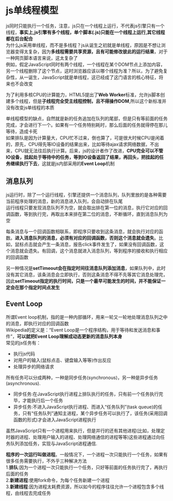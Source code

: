 # js单线程模型
js同时只能执行一个任务，注意，js只在一个线程上运行，不代表js引擎只有一个线程，**事实上,js引擎有多个线程，单个脚本(.js)只能在一个线程上运行,其它线程都在后台配合**  
为什么js采用单线程，而不是多线程？js从诞生之初就是单线程，原因是不想让浏览器变得太复杂，因为**多线程需要共享资源，且有可能修改彼此的运行结果**，对于一种网页脚本语言来说，这太复杂了  
例如，假定JavaScript同时有两个线程，一个线程在某个DOM节点上添加内容，另一个线程删除了这个节点，这时浏览器应该以哪个线程为准？所以，为了避免复杂性，从一诞生，JavaScript就是单线程，这已经成了这门语言的核心特征，将来也不会改变

为了利用多核CPU的计算能力，HTML5提出了**Web Worker**标准，允许js脚本创建多个线程，但是**子线程完全受主线程控制，且不得操作DOM**,所以这个新标准并没有改变js单线程的本质

单线程模型的缺点，自然就是新的任务追加在队列的尾部，但是只有等前面的任务完成，才会进行下一个。如果有一个任务特别耗时，那么后面的任务就得停在那儿等待，造成卡死  
如果排队是因为计算量大，CPU忙不过来，倒也算了，可是很大时候CPU是闲着的，原先，CPU得先等IO设备的结果出来，比如等待ajax请求网络数据，不出来，CPU就无法往后执行计算。后来，js的设计者作了改进，**CPU完全可以不管IO设备，挂起处于等待中的任务，等到IO设备返回了结果，再回头，把挂起的任务继续执行下去**，这就是js内部采用的**Event Loop**机制
## 消息队列
js运行时，除了一个运行线程，引擎还提供一个消息队列，队列里放的是各种需要当前程序处理的消息，新的消息进入队列，会自动排在队尾  
运行线程只要发现消息队列不为空，就会取出排在第一位的消息，执行它对应的回调函数，等到执行完，再取出本来排在第二位的消息，不断循环，直到消息队列为空  

每条消息与一个回调函数相联系，即程序只要收到这条消息，就会执行对应的函数。**进入消息队列的消息，必须有对应的回调函数，否则这个消息就会遗失**。比如，鼠标点击就会产生一条消息，报告click事件发生了，如果没有回调函数，这个消息就会遗失。有回调，这个消息就进入消息队列，等到程序的接收和执行相应的回调函数  

另一种情况是**setTimeout会在指定时间往消息队列添加消息**，如果队列中，此时没有其它消息，该条消息会立即执行，否则这条消息不得不先等其它消息处理完，因此**setTimeout指定的执行时间，只是一个最早可能发生的时间，并不能保证一定会在那个指定时间点发生**
## Event Loop
所谓Event loop机制，指的是一种内部循环，用来一轮又一轮地处理消息队列之中的消息，即执行对应的回调函数  
Wikipedia的定义是：“Event Loop是一个程序结构，用于等待和发送消息和事件”，**可以就把Event Loop理解成动态更新的消息队列本身**  
常见的js任务有：
* 执行js代码
* 对用户的输入(鼠标点击、键盘输入等等)作出反应
* 处理异步的网络请求

所有任务可以分成两种，一种是同步任务(synchronous)，另一种是异步任务(asynchronous).  
* 同步任务:在JavaScript执行进程上排队执行的任务，只有前一个任务执行完毕，才能执行后一个任务  
* 异步任务:不进入JavaScript执行进程、而进入“任务队列”(task queue)的任务，只有“任务队列”通知主进程，某个异步任务可以执行了，该任务(采用回调函数的形式)才会进入JavaScript进程执行

虽然JavaScript只有一个进程用来执行，但是并行的还有其他进程(比如，处理定时器的进程、处理用户输入的进程、处理网络通信的进程等等)这些进程通过向任务队列添加任务，实现与JavaScript进程通信.

**程序的一次运行叫做进程**。一般情况下，一个进程一次只能执行一个任务，如果有很多任务需要执行，不外乎三种解决方法  
1.**排队**:因为一个进程一次只能执行一个任务，只好等前面的任务执行完了，再执行后面的任务  
2.**新建进程**:使用fork命令，为每个任务新建一个进程  
3.**新建线程**:因为进程太耗费资源，所以如今的程序往往允许一个进程包含多个线程，由线程去完成任务